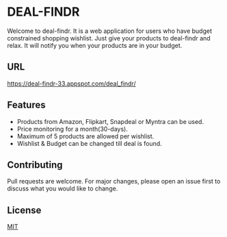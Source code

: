 # DEAL-FINDR

Welcome to deal-findr. It is a web application for users who have budget constrained shopping wishlist.
Just give your products to deal-findr and relax. It will notify you when your products are in your budget.

## URL
https://deal-findr-33.appspot.com/deal_findr/


## Features
* Products from Amazon, Flipkart, Snapdeal or Myntra can be used.
* Price monitoring for a month(30-days).
* Maximum of 5 products are allowed per wishlist.
* Wishlist & Budget can be changed till deal is found.

## Contributing
Pull requests are welcome. For major changes, please open an issue first to discuss what you would like to change.


## License
[MIT](https://choosealicense.com/licenses/mit/)
